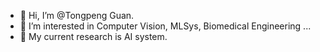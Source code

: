 - 👋 Hi, I’m @Tongpeng Guan.
- 👀 I’m interested in Computer Vision, MLSys, Biomedical Engineering ...
- 🔨 My current research is AI system.

